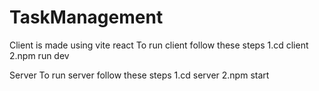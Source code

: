 # TaskManagement
Client is made using vite react
To run client follow these steps
1.cd client
2.npm run dev

Server 
To run server follow these steps
1.cd server
2.npm start

